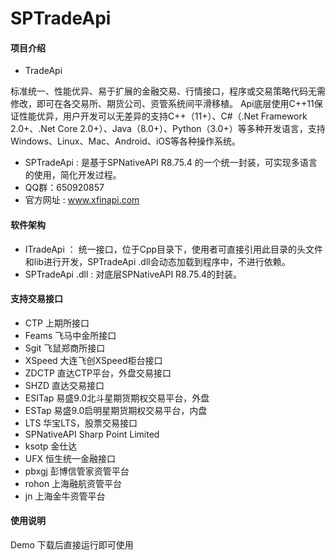 # SPTradeApi

#### 项目介绍
- TradeApi

​        标准统一、性能优异、易于扩展的金融交易、行情接口，程序或交易策略代码无需修改，即可在各交易所、期货公司、资管系统间平滑移植。 Api底层使用C++11保证性能优异，用户开发可以无差异的支持C++（11+）、C#（.Net Framework 2.0+、.Net Core 2.0+）、Java（8.0+）、Python（3.0+）等多种开发语言，支持Windows、Linux、Mac、Android、iOS等各种操作系统。

- SPTradeApi : 是基于SPNativeAPI R8.75.4 的一个统一封装，可实现多语言的使用，简化开发过程。
- QQ群：650920857
- 官方网址 :  www.xfinapi.com

#### 软件架构
- ITradeApi ： 统一接口，位于Cpp目录下，使用者可直接引用此目录的头文件和lib进行开发，SPTradeApi .dll会动态加载到程序中，不进行依赖。
- SPTradeApi .dll : 对底层SPNativeAPI R8.75.4的封装。

#### 支持交易接口

- CTP 上期所接口
- Feams 飞马中金所接口
- Sgit 飞鼠郑商所接口
- XSpeed 大连飞创XSpeed柜台接口
- ZDCTP 直达CTP平台，外盘交易接口
- SHZD 直达交易接口
- ESITap 易盛9.0北斗星期货期权交易平台，外盘
- ESTap 易盛9.0启明星期货期权交易平台，内盘
- LTS  华宝LTS，股票交易接口
- SPNativeAPI   Sharp Point Limited 
- ksotp 金仕达
- UFX  恒生统一金融接口
- pbxgj 彭博信管家资管平台
- rohon 上海融航资管平台
- jn 上海金牛资管平台

#### 使用说明

Demo 下载后直接运行即可使用